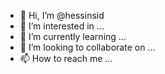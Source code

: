 - 👋 Hi, I’m @hessinsid
- 👀 I’m interested in ...
- 🌱 I’m currently learning ...
- 💞️ I’m looking to collaborate on ...
- 📫 How to reach me ...

<!---
hessinsid/hessinsid is a ✨ special ✨ repository because its `README.md` (this file) appears on your GitHub profile.
You can click the Preview link to take a look at your changes.
--->
